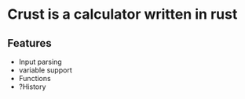 # Crust is a calculator written in rust

## Features
- Input parsing
- variable support
- Functions
- ?History

